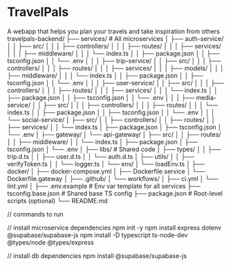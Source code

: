 # TravelPals
A webapp that helps you plan your travels and take inspiration from others
travelpals-backend/
├── services/                        # All microservices
│   ├── auth-service/
│   │   ├── src/
│   │   │   ├── controllers/
│   │   │   ├── routes/
│   │   │   ├── services/
│   │   │   ├── middleware/
│   │   │   └── index.ts
│   │   ├── package.json
│   │   ├── tsconfig.json
│   │   └── .env
│   │
│   ├── trip-service/
│   │   ├── src/
│   │   │   ├── controllers/
│   │   │   ├── routes/
│   │   │   ├── services/
│   │   │   ├── models/
│   │   │   ├── middleware/
│   │   │   └── index.ts
│   │   ├── package.json
│   │   ├── tsconfig.json
│   │   └── .env
│   │
│   ├── user-service/
│   │   ├── src/
│   │   │   ├── controllers/
│   │   │   ├── routes/
│   │   │   ├── services/
│   │   │   └── index.ts
│   │   ├── package.json
│   │   ├── tsconfig.json
│   │   └── .env
│   │
│   ├── media-service/
│   │   ├── src/
│   │   │   ├── controllers/
│   │   │   ├── routes/
│   │   │   └── index.ts
│   │   ├── package.json
│   │   ├── tsconfig.json
│   │   └── .env
│   │
│   └── social-service/
│       ├── src/
│       │   ├── controllers/
│       │   ├── routes/
│       │   ├── services/
│       │   └── index.ts
│       ├── package.json
│       ├── tsconfig.json
│       └── .env
│
├── gateway/
│   └── api-gateway/
│       ├── src/
│       │   ├── routes/
│       │   ├── middleware/
│       │   └── index.ts
│       ├── package.json
│       ├── tsconfig.json
│       └── .env
│
├── libs/                            # Shared code
│   ├── types/
│   │   ├── trip.d.ts
│   │   ├── user.d.ts
│   │   └── auth.d.ts
│   ├── utils/
│   │   ├── verifyToken.ts
│   │   └── logger.ts
│   └── env/
│       └── loadEnv.ts
│
├── docker/
│   ├── docker-compose.yml
│   ├── Dockerfile.service
│   └── Dockerfile.gateway
│
├── .github/
│   └── workflows/
│       ├── ci.yml
│       └── lint.yml
│
├── .env.example                     # Env var template for all services
├── tsconfig.base.json              # Shared base TS config
├── package.json                    # Root-level scripts (optional)
└── README.md


// commands to run

// install microservice dependencies
npm init -y
npm install express dotenv @supabase/supabase-js
npm install -D typescript ts-node-dev @types/node @types/express       

// install db dependencies
npm install @supabase/supabase-js

